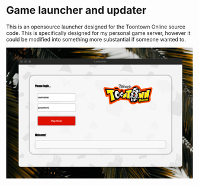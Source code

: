 # Game launcher and updater
This is an opensource launcher designed for the Toontown Online source code. This is specifically designed for my personal game server, however it could be modified into something more substantial if someone wanted to.

![launcher](https://github.com/nate97/Launcher/blob/master/demo_images/example_00.png)
